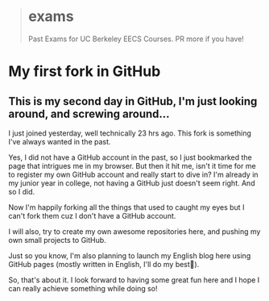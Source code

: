 > # exams
> Past Exams for UC Berkeley EECS Courses. PR more if you have!

# My first fork in GitHub

## This is my second day in GitHub, I'm just looking around, and screwing around...

I just joined yesterday, well technically 23 hrs ago. This fork is something I've always wanted in the past. 

Yes, I did not have a GitHub account in the past, so I just bookmarked the page that intrigues me in my browser. But then it hit me,
isn't it time for me to register my own GitHub account and really start to dive in? I'm already in my junior year in college, not
having a GitHub just doesn't seem right. And so I did. 

Now I'm happily forking all the things that used to caught my eyes but I can't fork them cuz I don't have a GitHub account. 

I will also, try to create my own awesome repositories here, and pushing my own small projects to GitHub. 

Just so you know, I'm also planning to launch my English blog here using GitHub pages (mostly written in English, I'll do my best🤣).

So, that's about it. I look forward to having some great fun here and I hope I can really achieve something while doing so!
